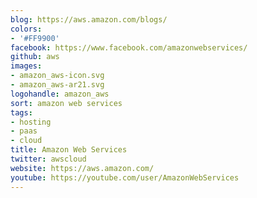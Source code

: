 ```yaml
---
blog: https://aws.amazon.com/blogs/
colors:
- '#FF9900'
facebook: https://www.facebook.com/amazonwebservices/
github: aws
images:
- amazon_aws-icon.svg
- amazon_aws-ar21.svg
logohandle: amazon_aws
sort: amazon web services
tags:
- hosting
- paas
- cloud
title: Amazon Web Services
twitter: awscloud
website: https://aws.amazon.com/
youtube: https://youtube.com/user/AmazonWebServices
---
```

